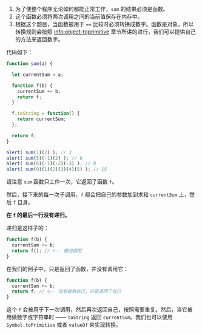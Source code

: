 
1. 为了使整个程序无论如何都能正常工作，`sum` 的结果必须是函数。
2. 这个函数必须将两次调用之间的当前值保存在内存中。
3. 根据这个题目，当函数被用于 `==` 比较时必须转换成数字。函数是对象，所以转换规则会按照 <info:object-toprimitive> 章节所讲的进行，我们可以提供自己的方法来返回数字。

代码如下：

```js
function sum(a) {

  let currentSum = a;

  function f(b) {
    currentSum += b;
    return f;
  }

  f.toString = function() {
    return currentSum;
  };

  return f;
}

alert( sum(1)(2) ); // 3
alert( sum(5)(-1)(2) ); // 6
alert( sum(6)(-1)(-2)(-3) ); // 0
alert( sum(0)(1)(2)(3)(4)(5) ); // 15
```

请注意 `sum` 函数只工作一次，它返回了函数 `f`。

然后，接下来的每一次子调用，`f` 都会把自己的参数加到求和 `currentSum` 上，然后 `f` 自身。

**在 `f` 的最后一行没有递归。**

递归是这样子的：

```js
function f(b) {
  currentSum += b;
  return f(); // <-- 递归调用
}
```

在我们的例子中，只是返回了函数，并没有调用它：

```js
function f(b) {
  currentSum += b;
  return f; // <-- 没有调用自己，只是返回了自己
}
```

这个 `f` 会被用于下一次调用，然后再次返回自己，按照需要重复。然后，当它被用做数字或字符串时 —— `toString` 返回 `currentSum`。我们也可以使用 `Symbol.toPrimitive` 或者 `valueOf` 来实现转换。
